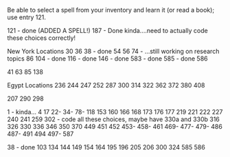 Be able to select a spell from your inventory and learn it (or read a book); use entry 121.

121 - done (ADDED A SPELL!)
187 - Done kinda....need to actually code these choices correctly!

New York Locations
30
36
38 - done
54
56
74 - ...still working on research topics
86
104 - done
116 - done
146 - done
583 - done
585 - done
586

41
63
85
138

Egypt Locations
236
244
247
252
287
300
314
322
362
372
380
408

207
290
298

1 - kinda...
4
17
22-
34-
78-
118
153
160
166
168
173
176
177
219
221
222
227
240
241
259
302 - code all these choices, maybe have 330a and 330b
316
326
330
336
346
350
370
449
451
452
453-
458-
461
469-
477-
479-
486
487-
491
494
497-
587

38 - done
103
134
144
149
154
164
195
196
205
206
300
324
585
586
